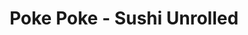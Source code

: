 ---
layout: place
title: "Poke Poke - Sushi Unrolled"
permalink: /michigan/ann-arbor/poke-poke-sushi-unrolled.html
stateAbbr: MI
stateName: Michigan
cityName: Ann Arbor
seo:
  name: "Poke Poke - Sushi Unrolled"
  type: Restaurant
  links: null
description: "Poke Poke - Sushi Unrolled serves delicious sushi in Ann Arbor, Michigan. Try fresh Japanese dishes for a great dining experience. "
place_id: ChIJbYoAS0WvPIgRYIx-o2hX2kQ
photos:
  - name: >-
      places/ChIJbYoAS0WvPIgRYIx-o2hX2kQ/photos/AeeoHcKcBx_bIy7O60K0iWMhQ53Nx_SxLdZGiO-NoH-3_h_xAfkQBY8C6TVM65UqxtaX2zWvmTvGivah7Rf0286T_FJzDN093rrc1lgwYqUt60045UzHbIlT6PWCUIl9nMo5xmgUuUqPhiX-t7qtRXlw-RJWJFykiPiXrXM_YRFvLaYBxs9yjirwNfRh4OEgSSMLr6su6Hpz1js0C6ZJ3Y-Wz0L3Z8XykJw__ji-0JLoKbMJA1bNS5fx7zYwKqqNisI8y7GcrgzhPM9AqV7kgq5TNbW_0ASXj0BXVoj1jwtGlpdyNA
    widthPx: 4032
    heightPx: 3024
    authorAttributions:
      - displayName: Poke Poke - Sushi Unrolled
        uri: https://maps.google.com/maps/contrib/104881223710196967690
        photoUri: >-
          https://lh3.googleusercontent.com/a-/ALV-UjUSiGBaNubrqaGZsUbwFvGgCixtiRnQkFZV7nQli4lS2DYhJEo=s100-p-k-no-mo
    flagContentUri: >-
      https://www.google.com/local/imagery/report/?cb_client=maps_api_places.places_api&image_key=!1e10!2sAF1QipOEM-gUMQPF9eA7ElshblKzkPFtcgtawbUK4Gm6&hl=en-US
    googleMapsUri: >-
      https://www.google.com/maps/place//data=!3m4!1e2!3m2!1sAF1QipOEM-gUMQPF9eA7ElshblKzkPFtcgtawbUK4Gm6!2e10!4m2!3m1!1s0x883caf454b008a6d:0x44da5768a37e8c60
  - name: >-
      places/ChIJbYoAS0WvPIgRYIx-o2hX2kQ/photos/AeeoHcLBuOZSFdyMYeC6jHGwJxO-Fn19qrJ-vyHMSH7ITZEAkrdXaM1Opgk9hkMllBEO9EXZsZOkJ9OSyHk0apiBlIeYAyL4co26-WSZd6mlGfbHawpmiwlu30w8BSukZKzIS69xPQkF_VqbTiOD_PEMhHPvbALnZiiCKWlcavcjMGcy9waOoBFs-greSlRN0c7O2flUsFdaeNZBUr0rGjWX62aazmMRKZ7S-WPXlsAb0PFJaDA8w77TL_0LewA1wEGK2ZMUIv9F3Q_Q-3MrxV169IU6qJgV4c05dbUa3yRSrCyE3w
    widthPx: 1242
    heightPx: 700
    authorAttributions:
      - displayName: Poke Poke - Sushi Unrolled
        uri: https://maps.google.com/maps/contrib/104881223710196967690
        photoUri: >-
          https://lh3.googleusercontent.com/a-/ALV-UjUSiGBaNubrqaGZsUbwFvGgCixtiRnQkFZV7nQli4lS2DYhJEo=s100-p-k-no-mo
    flagContentUri: >-
      https://www.google.com/local/imagery/report/?cb_client=maps_api_places.places_api&image_key=!1e10!2sAF1QipMrzXBPEer8BAhx9GMfRCgNvM2ZWrzDknJEO8vI&hl=en-US
    googleMapsUri: >-
      https://www.google.com/maps/place//data=!3m4!1e2!3m2!1sAF1QipMrzXBPEer8BAhx9GMfRCgNvM2ZWrzDknJEO8vI!2e10!4m2!3m1!1s0x883caf454b008a6d:0x44da5768a37e8c60
  - name: >-
      places/ChIJbYoAS0WvPIgRYIx-o2hX2kQ/photos/AeeoHcJ100dTE1zyayGVa69NwEsgCgG-OnZdmPDIKrZ5FTKiDCXvpOkSZcTtK4YdLQavllqxqeLwT9x1u4p4PxJf0QdfI8vZoudEHf5CrnNEm7Go6uINElwnenVPZ6k0dMBhB6YwSWXaFbW46hOMTCjZuzb9NpEYRa_sXDBJ-N5ekIXNUt-FHA5dceszEvrMxueMClt7MHV-AmQBXjMixZhQFUP2DTw1j-TR4NXA5EEguZcB3Pw9_ZclMxmZ34d2bGYJ48Wj5HtfRpAhseXJ9QPGMblA0KbU_IY38sHJR32c6u8tBN9tB7P6tKVbARiRdKv5Tq9-wYuv3gheHEoxVbrlO4wdxu4PQT2C7AdNORWtA-tyoy9h73rfGtlXqzZoEMdjxIbR_JniU9l-VShlqfjkuesNdBtrcU_JY5k9P_v8Xrw
    widthPx: 3600
    heightPx: 4800
    authorAttributions:
      - displayName: Camila Burky
        uri: https://maps.google.com/maps/contrib/110533624782064719332
        photoUri: >-
          https://lh3.googleusercontent.com/a-/ALV-UjU7XS7be3iHLoxU4RZv4gs8zPZUYL6UYjfdD9Me_kEhZjx7SpIgbw=s100-p-k-no-mo
    flagContentUri: >-
      https://www.google.com/local/imagery/report/?cb_client=maps_api_places.places_api&image_key=!1e10!2sCIHM0ogKEICAgIDBjdngUg&hl=en-US
    googleMapsUri: >-
      https://www.google.com/maps/place//data=!3m4!1e2!3m2!1sCIHM0ogKEICAgIDBjdngUg!2e10!4m2!3m1!1s0x883caf454b008a6d:0x44da5768a37e8c60
  - name: >-
      places/ChIJbYoAS0WvPIgRYIx-o2hX2kQ/photos/AeeoHcK8ge6bC4YN5Nr2b6qfYbZ9pBPu4toZj6pGGYHWHPHZDjKSEdCw69h_2ipKowMumIQwWlo4QisDY2bRKkhrvGSIqjZODsuwGzwyd_kUDxRuDjuE66UnJzZYgF14pV9ucOhuF-bYCer2yA25m3jRnbiLdSFX2aQYSnjRlVqwJzPxPsr0OL1XftbMwdiXZ4IAvnv_pko7M2RaKo7zrOaHmP3faVDVDI5I8ps2-EhFWbCBCkTG2l2ywyeSf7S3u0lFIcdkIQ03SzgXFASFkZ9zEgbPLlSbjlrkjU5mzvsr5M1t-L0BWwDRlY6hQOYVm6x8eaucEnLT96-dbfSyOtc3XakWZ0LMbHGNAaX7XH29i74_3hINmxRZfpKLbgNLu4TvlMvZusH3zMo1Qe0rl9I_CvyuVhcPx7kKSJoCNFiDd-FlHQ
    widthPx: 3024
    heightPx: 4032
    authorAttributions:
      - displayName: Laura
        uri: https://maps.google.com/maps/contrib/102619440479154790282
        photoUri: >-
          https://lh3.googleusercontent.com/a/ACg8ocKU5O4Q57oHB7pWgcOndqnlGxojU9c8nYalPXC0n_CST4l-DZ0=s100-p-k-no-mo
    flagContentUri: >-
      https://www.google.com/local/imagery/report/?cb_client=maps_api_places.places_api&image_key=!1e10!2sCIHM0ogKEICAgICdx5qBMg&hl=en-US
    googleMapsUri: >-
      https://www.google.com/maps/place//data=!3m4!1e2!3m2!1sCIHM0ogKEICAgICdx5qBMg!2e10!4m2!3m1!1s0x883caf454b008a6d:0x44da5768a37e8c60
  - name: >-
      places/ChIJbYoAS0WvPIgRYIx-o2hX2kQ/photos/AeeoHcLMeLOBgC5qwHODZ5wsfUbOusAmPa-rCQQFKN2BVXftiqHkk8p9YN3-cJZs67FqSbN0Urwgkn_hMxjIzcXLR2Y5nfQp7qJSiOsd4lXbxqoRAsMplGtLXOB3UGSygGD3F0gGRx7NES8d_pqeQYJmSmpZ9j_cPcUbLyuWjXZ7yjPH0XRXHcKTmM14QCWQAtCBfdg4HSPHgZhwHQ_3NHyp6wcCdzbSlpgUz_m2BR7GvVEaXhxZEX8JnAOXZChFbAPf13z8ihIL7bze9DT2MtZV9EIqhcEswwti2tIbWvgjbNNnHbFfetBuWJz5ZSQIYf5gtUqNYQiiL7XwGXrz_WN9vidXB_mTaVtrz5pAmT89GIENpL4XhJSDBizwFjLAjdmz7qb-_I1Q5xIdeYHEU7lNTkCtX4nVSSx4uZNgpt3kxfgm7Q
    widthPx: 2252
    heightPx: 2225
    authorAttributions:
      - displayName: Subhendu Pramanik
        uri: https://maps.google.com/maps/contrib/106118869630899562540
        photoUri: >-
          https://lh3.googleusercontent.com/a-/ALV-UjWN7JK2UF0uFMqS4HOO9MXfG1R0Z4WdpvFYY4CgMyxPtEgNZ0GV=s100-p-k-no-mo
    flagContentUri: >-
      https://www.google.com/local/imagery/report/?cb_client=maps_api_places.places_api&image_key=!1e10!2sCIHM0ogKEICAgICztbLBYg&hl=en-US
    googleMapsUri: >-
      https://www.google.com/maps/place//data=!3m4!1e2!3m2!1sCIHM0ogKEICAgICztbLBYg!2e10!4m2!3m1!1s0x883caf454b008a6d:0x44da5768a37e8c60
  - name: >-
      places/ChIJbYoAS0WvPIgRYIx-o2hX2kQ/photos/AeeoHcI363NaFALVMLZWXm7szm4a-2FrVPam_PeBu3hvWpt1tbX3snDjhi5yjDn_uN-_AQnwfoLoSv5UQ5gGPeCLZIWYyeIo1tdO76AZ8CwanQFmID6h9cRfAajyOgbMF4D8FYURbpzW0kEMJOFn0YwWqRIogCjRjh3ZeGgNLC-zkCZJXhUj11igNmG4vaKyae8o_BqPz4VLVFSTCHTDRftuULOaW-LSOvdyfFloYJ6E4nSywsKOO74T8VcMqDXmWNLfaKSi4xwCebRlMGiFE6AILZ9ZAGhY2MYF5mRsvCfVOgAL1_eVtGqazhKEwcQDDhFipUd7ikf3Pgxw-YapJaHwSS_jQlosx11w_mcPngGyKEeq3OR5aoyxYNrGg7nOev9sFQwg7AVL5LbsxgyCjLW_MF6Xw4RKy43tTm2TBCv-EWbGqAxD
    widthPx: 2184
    heightPx: 4608
    authorAttributions:
      - displayName: Mezion
        uri: https://maps.google.com/maps/contrib/103709796702437443352
        photoUri: >-
          https://lh3.googleusercontent.com/a-/ALV-UjWbtdO8e1VKsyVTZJNCJG_0hpGWy9hkxbS_odXyHz0_sJ4i4CRkoA=s100-p-k-no-mo
    flagContentUri: >-
      https://www.google.com/local/imagery/report/?cb_client=maps_api_places.places_api&image_key=!1e10!2sCIHM0ogKEICAgICM9rPe5AE&hl=en-US
    googleMapsUri: >-
      https://www.google.com/maps/place//data=!3m4!1e2!3m2!1sCIHM0ogKEICAgICM9rPe5AE!2e10!4m2!3m1!1s0x883caf454b008a6d:0x44da5768a37e8c60
  - name: >-
      places/ChIJbYoAS0WvPIgRYIx-o2hX2kQ/photos/AeeoHcJ5YSk6ZrQbvaR0FnuNXBvEKc5rIykpb-nngmqvHxdubWcJqkef9pJmteITmNDkDBcXEkaDJq7JaYBzTQncqxbgkeEvLVJ9ShfW6ItSv3M49elNFyxPQVdMcWhKrTbqLMGwMLBQgpb8iuY36M5gIiHUelMiVZ3NwPlde2Mb6ad6dvIlOhxNmWMtRG0PmBVq9YDBN1PXekhrcdJXzDpIC4sGujHlzlXZhvkLdRDXR7TVuPMh9BY3cJqr8UcPKVWpY63oXS_HWhaNj7haD8J8MsQJPGrr5Hzke30U9LvZ4E0ZVgW40P7F5852C84cCFyvoVi7xK8N7ey8TntinQyfqfN3Kd5fMPaGj0heNQKNxqzdxwayna8Z383j_tqBE0yBERBzeCgdsk8ki7lshcJOrObVxo5tmStb_DdHbDthdfM1G1pC
    widthPx: 2268
    heightPx: 4032
    authorAttributions:
      - displayName: Mimi Zhang
        uri: https://maps.google.com/maps/contrib/101506287019406713242
        photoUri: >-
          https://lh3.googleusercontent.com/a-/ALV-UjU7-d70TbsK88dw43r44NrtMctBVI-iZIU3vuukrZ-1XdOeW0hyaw=s100-p-k-no-mo
    flagContentUri: >-
      https://www.google.com/local/imagery/report/?cb_client=maps_api_places.places_api&image_key=!1e10!2sCIHM0ogKEICAgICMxOCh_QE&hl=en-US
    googleMapsUri: >-
      https://www.google.com/maps/place//data=!3m4!1e2!3m2!1sCIHM0ogKEICAgICMxOCh_QE!2e10!4m2!3m1!1s0x883caf454b008a6d:0x44da5768a37e8c60
  - name: >-
      places/ChIJbYoAS0WvPIgRYIx-o2hX2kQ/photos/AeeoHcIZKohe-4A9NDossPcJL0Sgapq6D3ukEh9u4qLWD8HtkCvEHQMt9surbB06UdKzPpFcm4euA5OmhtuEzgBdLYf50oMJOc6nBmPxIlvv2Pi2J38CFK4CbB9Ulf4a51_aWbMpomfgdQxMf9BPRPeHeITgsxONPJSZGoy8Xg3zYyHXBJpdeYMcVU8I8-f7dOmZ73B23RUDH6IXNq80JNEX5Cmkw7srOmJyemFvq35jNPtxa8fQ9bOYUH3WnY6ybzWDTd8P4U4tsK4LmKdxwHECPQW8Gq92xWYaCiMXUAvfUKOfYQ
    widthPx: 3024
    heightPx: 4032
    authorAttributions:
      - displayName: Poke Poke - Sushi Unrolled
        uri: https://maps.google.com/maps/contrib/104881223710196967690
        photoUri: >-
          https://lh3.googleusercontent.com/a-/ALV-UjUSiGBaNubrqaGZsUbwFvGgCixtiRnQkFZV7nQli4lS2DYhJEo=s100-p-k-no-mo
    flagContentUri: >-
      https://www.google.com/local/imagery/report/?cb_client=maps_api_places.places_api&image_key=!1e10!2sAF1QipOHwdULHn0mPMY3rN6t3TiY9eV_pX8hrUvXtwDE&hl=en-US
    googleMapsUri: >-
      https://www.google.com/maps/place//data=!3m4!1e2!3m2!1sAF1QipOHwdULHn0mPMY3rN6t3TiY9eV_pX8hrUvXtwDE!2e10!4m2!3m1!1s0x883caf454b008a6d:0x44da5768a37e8c60
  - name: >-
      places/ChIJbYoAS0WvPIgRYIx-o2hX2kQ/photos/AeeoHcIs91PRLNcubx5DenMt0SSAubXFAqo9TSxI57sXeZA_eiqii4z3oagTNT_EhI_WsXb_PmED9pcMYc8nnKIuePFRlq3oij0SlF4s5DsIhV7dDkNb_rzhZQf0pGgFXhUGBfWjT3JHfzGQluCv_xV6XN404KRSf-cMerlc0288sWPpwBrYitSp91bNEmgc5XGsq9-p6PgB3gxJRwQt-qE3YDSvoCuqXpHppUyJqnzGnUcmBMEy4411XxNpYYH4XNmu-LyMm2jEQrYn9ZMsXF-zIsv2bqHJroMNsxNdCMD7lvBMgOqDAtfL280llGRlfmPcEgIvDfw3748yhnPlu1ojtDH12-dVfbfK4tLMNqHWZ8VO1C2XGyhd0ANmKkGhM8BGPw0mlwBtHgy7_l__lRaWD5QoQn-xDytn1QTBf_4ctSY
    widthPx: 3009
    heightPx: 1692
    authorAttributions:
      - displayName: Wei-Yu Jen
        uri: https://maps.google.com/maps/contrib/108708559921910139687
        photoUri: >-
          https://lh3.googleusercontent.com/a-/ALV-UjVjrMu343s-tMkKbfdKBbzsf3JqEQpSzI7caNt-xCc17bNZqe98AQ=s100-p-k-no-mo
    flagContentUri: >-
      https://www.google.com/local/imagery/report/?cb_client=maps_api_places.places_api&image_key=!1e10!2sCIHM0ogKEICAgIDR9omEMQ&hl=en-US
    googleMapsUri: >-
      https://www.google.com/maps/place//data=!3m4!1e2!3m2!1sCIHM0ogKEICAgIDR9omEMQ!2e10!4m2!3m1!1s0x883caf454b008a6d:0x44da5768a37e8c60
  - name: >-
      places/ChIJbYoAS0WvPIgRYIx-o2hX2kQ/photos/AeeoHcJCfPjIQ7-Vv05RTGPl_xrbNJddkg2FkLFJswCS4uk2xiUtap-p51nH92B34aOawd5jHveTOI-n-XCaMvDPI7efI7ASeMo7JVvZa7sqBqwT9EgfsmFlh2X-VfyU9fCLdf-4iLhYgwfj_VFPLWFwxzCc74k-0BrwZEplxmNUNIGmtcMceDygn8qlbK66pzN7o4gNU3faYSD-oa5btNayddeTCeHVp_RjztYzAAeu_2ch8PlRRUQWhXP2rwwgASRCs7eNEsA4KKkYqYnK86BF3-9h-DjDR4Yeg3d4_gQ06jA8ZWvOiQg2Bj2xdpUvfRJP1ClMpAHEY6nmOpZFZ7uvw0WviWbQR42WSUdnk60m835k6Q7NY4F1hqeY9_jsmavr5hIAH9oM_B-Q-lNpGdZLGMqyDeezI_9OTFwAAbPgJopwJA
    widthPx: 4608
    heightPx: 2184
    authorAttributions:
      - displayName: Mezion
        uri: https://maps.google.com/maps/contrib/103709796702437443352
        photoUri: >-
          https://lh3.googleusercontent.com/a-/ALV-UjWbtdO8e1VKsyVTZJNCJG_0hpGWy9hkxbS_odXyHz0_sJ4i4CRkoA=s100-p-k-no-mo
    flagContentUri: >-
      https://www.google.com/local/imagery/report/?cb_client=maps_api_places.places_api&image_key=!1e10!2sCIHM0ogKEICAgICM9uPvHg&hl=en-US
    googleMapsUri: >-
      https://www.google.com/maps/place//data=!3m4!1e2!3m2!1sCIHM0ogKEICAgICM9uPvHg!2e10!4m2!3m1!1s0x883caf454b008a6d:0x44da5768a37e8c60
address: 312 S State St, Ann Arbor, MI 48104, USA
street: 312 S State St
city: Ann Arbor
state: MI
zip: '48104'
country: USA
neighborhood: null
latitude: '42.278871'
longitude: '-83.741032'
accessibility_options:
  wheelchairAccessibleEntrance: true
  wheelchairAccessibleRestroom: true
  wheelchairAccessibleSeating: true
business_status: OPERATIONAL
name: Poke Poke - Sushi Unrolled
google_maps_links:
  directionsUri: >-
    https://www.google.com/maps/dir//''/data=!4m7!4m6!1m1!4e2!1m2!1m1!1s0x883caf454b008a6d:0x44da5768a37e8c60!3e0
  placeUri: https://maps.google.com/?cid=4961374046433217632
  writeAReviewUri: >-
    https://www.google.com/maps/place//data=!4m3!3m2!1s0x883caf454b008a6d:0x44da5768a37e8c60!12e1
  reviewsUri: >-
    https://www.google.com/maps/place//data=!4m4!3m3!1s0x883caf454b008a6d:0x44da5768a37e8c60!9m1!1b1
  photosUri: >-
    https://www.google.com/maps/place//data=!4m3!3m2!1s0x883caf454b008a6d:0x44da5768a37e8c60!10e5
primary_type: Sushi Restaurant
opening_hours:
  regular: null
  current: null
secondary_opening_hours:
  regular:
    weekdayDescriptions: null
    type: null
  current:
    weekdayDescriptions: null
    type: null
phone: null
price_level: null
price_range: null
rating: null
rating_count: 0
website: null
reviews: null
parking_options: null
payment_options: null
allow_dogs: null
curbside_pickup: null
delivery: null
dine_in: null
good_for_children: null
good_for_groups: null
good_for_sports: null
live_music: null
menu_for_children: null
outdoor_seating: null
reservable: null
restroom: null
serves_beer: null
serves_breakfast: null
serves_brunch: null
serves_cocktails: null
serves_coffee: null
serves_dinner: null
serves_dessert: null
serves_lunch: null
serves_vegetarian_food: null
serves_wine: null
takeout: null
summary: null

---